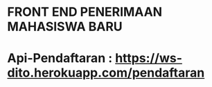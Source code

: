 # FRONT END PENERIMAAN MAHASISWA BARU 
# Api-Pendaftaran : https://ws-dito.herokuapp.com/pendaftaran
